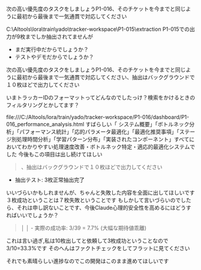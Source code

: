 

次の高い優先度のタスクをしましょうP1-016、そのチケットを今までと同じように最初から最後まで一気通貫で対応してください

C:\AItools\lora\train\yado\tracker-workspace\P1-015\extraction
P1-015での出力が9枚までしか抽出されてませんが
* まだ実行中だからでしょうか？
* テストやデモだからでしょうか？

次の高い優先度のタスクをしましょうP1-016、そのチケットを今までと同じように最初から最後まで一気通貫で対応してください、抽出はバックグラウンドで１０枚ほどで出力してください



いまトラッカーIDのフォーマットってどんなのでしたっけ？検索をかけるときのフィルタリングとかしてます？



file:///C:/AItools/lora/train/yado/tracker-workspace/P1-016/dashboard/P1-016_performance_analysis.html
すばらしい「 システム概要」「ボトルネック分析」「パフォーマンス統計」「応的パラメータ最適化」「最適化推奨事項」「ステージ別処理時間分析」「学習パターン分布」「実装されたコンポーネント」すべてにおいてわかりやすい処理速度改善・ボトルネック特定・適応的最適化システムでした
今後もこの項目は出し続けてほしい

>、抽出はバックグラウンドで１０枚ほどで出力してください
  - 抽出テスト: 3枚正常抽出完了

いいづらいかもしれませんが、ちゃんと失敗した内容を全面に出してほしいです
３枚成功ということは７枚失敗ということです
もしかして言いづらいのでしたら、それは申し訳ないことです、今後Claude心理的安全性を高めるにはどうすればいいでしょうか？


>│ │ - 実際の成功率: 3/39 = 7.7% (大幅な期待値乖離)                                                                         

これは言い過ぎ,私は10枚出してと依頼して3枚成功ということなので3/10=33.3%です
そのへんはファクトチェックをしてフラットに見てください

それでも素晴らしい進捗なのでこの開発はこのまま進めてほしいです

